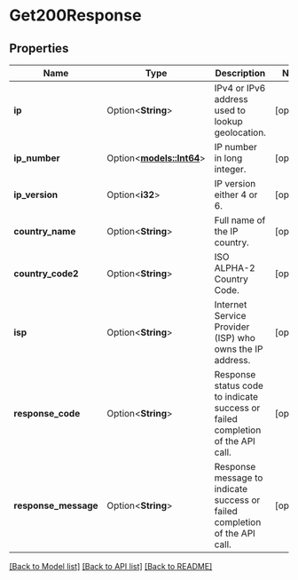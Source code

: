 # Get200Response

## Properties

Name | Type | Description | Notes
------------ | ------------- | ------------- | -------------
**ip** | Option<**String**> | IPv4 or IPv6 address used to lookup geolocation. | [optional]
**ip_number** | Option<[**models::Int64**](int64.md)> | IP number in long integer. | [optional]
**ip_version** | Option<**i32**> | IP version either 4 or 6. | [optional]
**country_name** | Option<**String**> | Full name of the IP country. | [optional]
**country_code2** | Option<**String**> | ISO ALPHA-2 Country Code. | [optional]
**isp** | Option<**String**> | Internet Service Provider (ISP) who owns the IP address. | [optional]
**response_code** | Option<**String**> | Response status code to indicate success or failed completion of the API call. | [optional]
**response_message** | Option<**String**> | Response message to indicate success or failed completion of the API call. | [optional]

[[Back to Model list]](../README.md#documentation-for-models) [[Back to API list]](../README.md#documentation-for-api-endpoints) [[Back to README]](../README.md)


